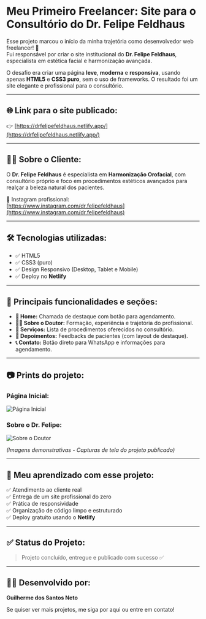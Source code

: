# Meu Primeiro Freelancer: Site para o Consultório do Dr. Felipe Feldhaus 

Esse projeto marcou o início da minha trajetória como desenvolvedor web freelancer! 🚀  
Fui responsável por criar o site institucional do **Dr. Felipe Feldhaus**, especialista em estética facial e harmonização avançada.

O desafio era criar uma página **leve**, **moderna** e **responsiva**, usando apenas **HTML5** e **CSS3 puro**, sem o uso de frameworks. O resultado foi um site elegante e profissional para o consultório.

---

## 🌐 Link para o site publicado:

👉 [https://drfelipefeldhaus.netlify.app/](https://drfelipefeldhaus.netlify.app/)

---

## 👨‍⚕️ Sobre o Cliente:

O **Dr. Felipe Feldhaus** é especialista em **Harmonização Orofacial**, com consultório próprio e foco em procedimentos estéticos avançados para realçar a beleza natural dos pacientes.

📸 Instagram profissional:  
[https://www.instagram.com/dr.felipefeldhaus](https://www.instagram.com/dr.felipefeldhaus)

---

## 🛠️ Tecnologias utilizadas:

- ✅ HTML5
- ✅ CSS3 (puro)
- ✅ Design Responsivo (Desktop, Tablet e Mobile)
- ✅ Deploy no **Netlify**

---

## 📌 Principais funcionalidades e seções:

- **🔔 Home:** Chamada de destaque com botão para agendamento.
- **👨‍⚕️ Sobre o Doutor:** Formação, experiência e trajetória do profissional.
- **📝 Serviços:** Lista de procedimentos oferecidos no consultório.
- **💬 Depoimentos:** Feedbacks de pacientes (com layout de destaque).
- **📞 Contato:** Botão direto para WhatsApp e informações para agendamento.

---

## 📷 Prints do projeto:

### Página Inicial:
![Página Inicial](./8f3320bf-9649-4b7f-97ba-330e7a51cfae.png)

### Sobre o Dr. Felipe:
![Sobre o Doutor](./60e28419-956e-4614-9b27-70235fd3256c.png)

*(Imagens demonstrativas - Capturas de tela do projeto publicado)*

---

## 🚀 Meu aprendizado com esse projeto:

✅ Atendimento ao cliente real  
✅ Entrega de um site profissional do zero  
✅ Prática de responsividade  
✅ Organização de código limpo e estruturado  
✅ Deploy gratuito usando o **Netlify**

---

## ✅ Status do Projeto:

> Projeto concluído, entregue e publicado com sucesso ✅

---

## 🙋‍♂️ Desenvolvido por:

**Guilherme dos Santos Neto**

Se quiser ver mais projetos, me siga por aqui ou entre em contato!  
